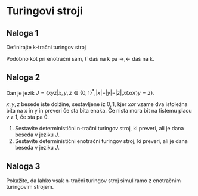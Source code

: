 # Turingovi stroji

## Naloga 1

Definirajte k-tračni turingov stroj

Podobno kot pri enotračni sam, $\Gamma$ daš na k pa ${\rightarrow, \leftarrow}$ daš na k.

## Naloga 2

Dan je jezik $J = \{ xyz | x, y, z \in \{0, 1\}^*, |x| = |y| = |z|, x (xor) y = z \}$.

$x, y, z$ besede iste dolžine, sestavljene iz $0, 1$, kjer $xor$ vzame dva istoležna bita na x in y in preveri če sta bita enaka. Če nista mora bit na tistemu placu v z 1, če sta pa 0.

1. Sestavite deterministični n-tračni turingov stroj, ki preveri, ali je dana beseda v jeziku $J$.
2. Sestavite deterministični enotračni turingov stroj, ki preveri, ali je dana beseda v jeziku $J$.

## Naloga 3

Pokažite, da lahko vsak n-tračni turingov stroj simuliramo z enotračnim turingovim strojem.
